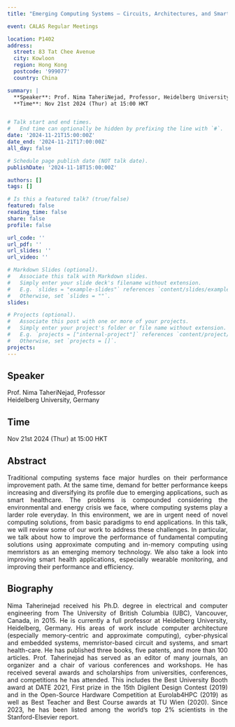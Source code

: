 ```yaml
---
title: "Emerging Computing Systems – Circuits, Architectures, and Smart Healthcare Applications"

event: CALAS Regular Meetings

location: P1402
address:
  street: 83 Tat Chee Avenue
  city: Kowloon
  region: Hong Kong
  postcode: '999077'
  country: China

summary: |
  **Speaker**: Prof. Nima TaheriNejad, Professor, Heidelberg University, Germany<br>
  **Time**: Nov 21st 2024 (Thur) at 15:00 HKT


# Talk start and end times.
#   End time can optionally be hidden by prefixing the line with `#`.
date: '2024-11-21T15:00:00Z'
date_end: '2024-11-21T17:00:00Z'
all_day: false

# Schedule page publish date (NOT talk date).
publishDate: '2024-11-18T15:00:00Z'

authors: []
tags: []

# Is this a featured talk? (true/false)
featured: false
reading_time: false
share: false
profile: false

url_code: ''
url_pdf: ''
url_slides: ''
url_video: ''

# Markdown Slides (optional).
#   Associate this talk with Markdown slides.
#   Simply enter your slide deck's filename without extension.
#   E.g. `slides = "example-slides"` references `content/slides/example-slides.md`.
#   Otherwise, set `slides = ""`.
slides:

# Projects (optional).
#   Associate this post with one or more of your projects.
#   Simply enter your project's folder or file name without extension.
#   E.g. `projects = ["internal-project"]` references `content/project/deep-learning/index.md`.
#   Otherwise, set `projects = []`.
projects:
---
```

## Speaker
Prof. Nima TaheriNejad, Professor <br>
Heidelberg University, Germany

## Time
Nov 21st 2024 (Thur) at 15:00 HKT

## Abstract
<div style="text-align: justify">
Traditional computing systems face major hurdles on their performance improvement path. At the same time, demand for better performance keeps increasing and diversifying its profile due to emerging applications, such as smart healthcare. The problems is compounded considering the environmental and energy crisis we face, where computing systems play a larder role everyday. In this environment, we are in urgent need of novel computing solutions, from basic paradigms to end applications. In this talk, we will review some of our work to address these challenges. In particular, we talk about how to improve the performance of fundamental computing solutions using approximate computing and in-memory computing using memristors as an emerging memory technology. We also take a look into improving smart health applications, especially wearable monitoring, and improving their performance and efficiency.
</div>

## Biography
<div style="text-align: justify">
Nima Taherinejad received his Ph.D. degree in electrical and computer engineering from The University of British Columbia (UBC), Vancouver, Canada, in 2015. He is currently a full professor at Heidelberg University, Heidelberg, Germany. His areas of work include computer architecture (especially memory-centric and approximate computing), cyber-physical and embedded systems, memristor-based circuit and systems, and smart health-care. He has published three books, five patents, and more than 100 articles. Prof. Taherinejad has served as an editor of many journals, an organizer and a chair of various conferences and workshops. He has received several awards and scholarships from universities, conferences, and competitions he has attended. This includes the Best University Booth award at DATE 2021, First prize in the 15th Digilent Design Contest (2019) and in the Open-Source Hardware Competition at Eurolab4HPC (2019) as well as Best Teacher and Best Course awards at TU Wien (2020). Since 2023, he has been listed among the world’s top 2% scientists in the Stanford-Elsevier report.
</div>
